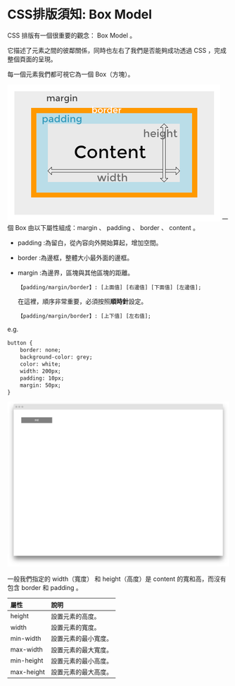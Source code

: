 # CSS排版須知: Box Model

CSS 排版有一個很重要的觀念： Box Model 。

它描述了元素之間的彼鄰關係，同時也左右了我們是否能夠成功透過 CSS ，完成整個頁面的呈現。

每一個元素我們都可視它為一個 Box（方塊）。

![](../.gitbook/assets/layout.png) 一個 Box 由以下屬性組成：margin 、 padding 、 border 、 content 。

* padding :為留白，從內容向外開始算起，增加空間。
* border :為邊框，整體大小最外面的邊框。
* margin :為邊界，區塊與其他區塊的距離。

  ```text
  【padding/margin/border】: [上面值] [右邊值] [下面值] [左邊值];
  ```

  在這裡，順序非常重要，必須按照**順時針**設定。

  ```text
  【padding/margin/border】: [上下值] [左右值];
  ```

e.g.

```text
button { 
    border: none;
    background-color: grey;
    color: white;
    width: 200px;
    padding: 10px;
    margin: 50px;
}
```

![](../.gitbook/assets/css-margin-padding.png)

一般我們指定的 width（寬度） 和 height（高度）是 content 的寬和高，而沒有包含 border 和 padding 。

| 屬性 | 說明 |
| :--- | :--- |
| height | 設置元素的高度。 |
| width | 設置元素的寬度。 |
| min-width | 設置元素的最小寬度。 |
| max-width | 設置元素的最大寬度。 |
| min-height | 設置元素的最小高度。 |
| max-height | 設置元素的最大高度。 |

